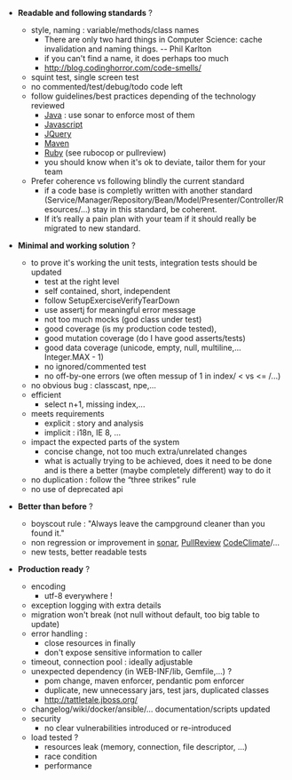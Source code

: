 
* **Readable and following standards** ?
  * style, naming : variable/methods/class names
    * There are only two hard things in Computer Science: cache invalidation and naming things. -- Phil Karlton
    * if you can't find a name, it does perhaps too much
    * http://blog.codinghorror.com/code-smells/
  * squint test, single screen test
  * no commented/test/debug/todo code left
  * follow guidelines/best practices depending of the technology reviewed
     * [Java](http://google.github.io/styleguide/javaguide.html) : use sonar to enforce most of them
     * [Javascript](https://github.com/airbnb/javascript/blob/master/README.md)
     * [JQuery](http://lab.abhinayrathore.com/jquery-standards/)
     * [Maven](https://mestachs.wordpress.com/2012/05/17/maven-best-practices/)
     * [Ruby](https://github.com/bbatsov/ruby-style-guide) (see rubocop or pullreview)
     * you should know when it's ok to deviate, tailor them for your team
  * Prefer coherence vs following blindly the current standard
     * if a code base is completly written with another standard (Service/Manager/Repository/Bean/Model/Presenter/Controller/Resources/…) stay in this standard, be coherent.
     * If it’s really a pain plan with your team if it should really be migrated to new standard.

* **Minimal and working solution** ?
  * to prove it's working the unit tests, integration tests should be updated
    * test at the right level
    * self contained, short, independent
    * follow SetupExerciseVerifyTearDown
    * use assertj for meaningful error message
    * not too much mocks (god class under test)
    * good coverage (is my production code tested), 
    * good mutation coverage (do I have good asserts/tests)
    * good data coverage (unicode, empty, null, multiline,... Integer.MAX - 1)
    * no ignored/commented test
    * no off-by-one errors (we often messup of 1 in index/ < vs <= /...)
  * no obvious bug : classcast, npe,...
  * efficient
    * select n+1, missing index,...
  * meets requirements
    * explicit : story and analysis
    * implicit : i18n, IE 8, ...
  * impact the expected parts of the system
    * concise change, not too much extra/unrelated changes
    * what is actually trying to be achieved, does it need to be done and is there a better (maybe completely different) way to do it
  * no duplication : follow the “three strikes” rule
  * no use of deprecated api

* **Better than before** ?
  * boyscout rule : "Always leave the campground cleaner than you found it."
  * non regression or improvement in [sonar](http://www.sonarqube.org/), [PullReview](https://www.pullreview.com/) [CodeClimate](https://codeclimate.com/)/...
  * new tests, better readable tests

* **Production ready** ?
  * encoding
    * utf-8 everywhere !
  * exception logging with extra details
  * migration won't break (not null without default, too big table to update)
  * error handling :
    * close resources in finally
    * don't expose sensitive information to caller
  * timeout, connection pool : ideally adjustable
  * unexpected dependency (in WEB-INF/lib, Gemfile,...) ?
    * pom change, maven enforcer, pendantic pom enforcer
    * duplicate, new unnecessary jars, test jars, duplicated classes
    * http://tattletale.jboss.org/
  * changelog/wiki/docker/ansible/... documentation/scripts updated
  * security
    * no clear vulnerabilities introduced or re-introduced
  * load tested ?
    * resources leak (memory, connection, file descriptor, ...)
    * race condition
    * performance

